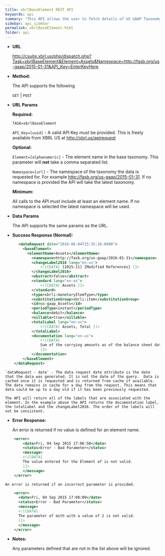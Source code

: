 ```yaml
---
title: xbrlBaseElement REST API
keywords: api
summary: "This API allows the user to fetch details of US GAAP Taxonomy elements from the XBRL US GAAP Taxonomy in an XML format, by passing the element name from the US GAAP taxonomy in the API."
sidebar: api_sidebar
permalink: xbrlBaseElement.html
folder: api
---
```

* **URL**

  <http://csuite.xbrl.us/php/dispatch.php?Task=xbrlBaseElement&Element=Assets&Namespace=http://fasb.org/us-gaap/2015-01-31&API_Key=EnterKeyHere>

* **Method:**

  The API supports the following

  `GET` | `POST`

*  **URL Params**

   **Required:**

   `TASK=xbrlBaseElement`

   `API_Key=[uuid]` - A valid API Key must be provided. This is freely available from XBRL US at <http://xbrl.us/apirequest>

   **Optional:**

    `Element=[alphanumeric]` - The element name in the base taxonomy. This parameter will **not** take a comma separated list.

    `Namespace=[url]` - The namespace of the taxonomy the data is requested for. For example http://fasb.org/us-gaap/2015-01-31. If no namespace is provided the API will take the latest taxonomy.

   **Minimum:**

   All calls to the API must include at least an element name.  If no namespace is selected the latest namespace will be used.


* **Data Params**

    The API supports the same params as the URL.

* **Success Response (Normal):**

```xml
      <dataRequest date="2016-06-04T15:35:26-0400">
        <baseElement>
          <elementName>Assets</elementName>
            <namespace>http://fasb.org/us-gaap/2016-01-31</namespace>
            <changeLabel2016 lang="en-us">
                <![CDATA[ [2015-11] {Modified References} ]]>
            </changeLabel2016>
            <abstract>false</abstract>
            <standard lang="en-us">
                <![CDATA[ Assets ]]>
            </standard>
            <type>xbrli:monetaryItemType</type>
            <substitutionGroup>xbrli:item</substitutionGroup>
            <id>us-gaap_Assets</id>
            <periodType>instant</periodType>
            <balance>debit</balance>
            <nillable>true</nillable>
            <totalLabel lang="en-us">
                <![CDATA[ Assets, Total ]]>
            </totalLabel>
            <documentation lang="en-us">
                <![CDATA[
                Sum of the carrying amounts as of the balance sheet date of all assets that are recognized. Assets are probable future economic benefits obtained or controlled by an entity as a result of past transactions or events.
                ]]>
            </documentation>
        </baseElement>
    </dataRequest>
```

    `dataRequest - date` - The data request date attribute is the date that the data was generated. It is not the date of the query.  Data is cached once it is requested and is returned from cache if available. The data remains in cache for a day from the request. This means that data could be up to a day old if it has been previously requested.

    The API will return all of the labels that are associated with the element. In the example above the API returns the documentation label, the totalLabel and the changeLabel2016. The order of the labels will not be consistent.

* **Error Response:**

    An error is returned if no value is defined for an element name.

```xml
    <error>
        <date>Fri, 04 Sep 2015 17:06:50</date>
        <status>Error - Bad Parameter</status>
        <message>
        <![CDATA[
        The value entered for the Element of is not valid.
        ]]>
        </message>
    </error>
```
    An error is returned if an incorrect parameter is provided.

```xml
    <error>
      <date>Fri, 04 Sep 2015 17:08:00</date>
      <status>Error - Bad Parameter</status>
      <message>
      <![CDATA[
      The parameter of mith with a value of 2 is not valid.
      ]]>
      </message>
    </error>
```



* **Notes:**

  Any parameters defined that are not in the list above will be ignored.
